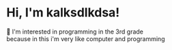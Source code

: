 # Hi, I'm kalksdlkdsa!
👀 I'm interested in programming in the 3rd grade  
because in this i'm very like computer and programming
